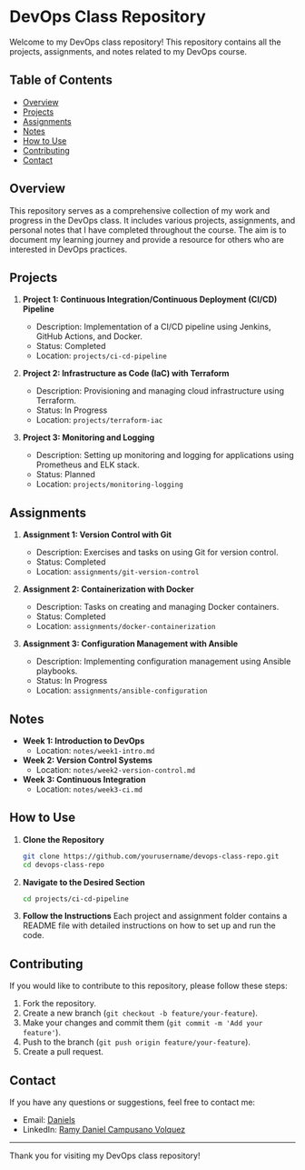 # DevOps Class Repository

Welcome to my DevOps class repository! This repository contains all the projects, assignments, and notes related to my DevOps course.

## Table of Contents

- [Overview](#overview)
- [Projects](#projects)
- [Assignments](#assignments)
- [Notes](#notes)
- [How to Use](#how-to-use)
- [Contributing](#contributing)
- [Contact](#contact)

## Overview

This repository serves as a comprehensive collection of my work and progress in the DevOps class. It includes various projects, assignments, and personal notes that I have completed throughout the course. The aim is to document my learning journey and provide a resource for others who are interested in DevOps practices.

## Projects

1. **Project 1: Continuous Integration/Continuous Deployment (CI/CD) Pipeline**
   - Description: Implementation of a CI/CD pipeline using Jenkins, GitHub Actions, and Docker.
   - Status: Completed
   - Location: `projects/ci-cd-pipeline`

2. **Project 2: Infrastructure as Code (IaC) with Terraform**
   - Description: Provisioning and managing cloud infrastructure using Terraform.
   - Status: In Progress
   - Location: `projects/terraform-iac`

3. **Project 3: Monitoring and Logging**
   - Description: Setting up monitoring and logging for applications using Prometheus and ELK stack.
   - Status: Planned
   - Location: `projects/monitoring-logging`

## Assignments

1. **Assignment 1: Version Control with Git**
   - Description: Exercises and tasks on using Git for version control.
   - Status: Completed
   - Location: `assignments/git-version-control`

2. **Assignment 2: Containerization with Docker**
   - Description: Tasks on creating and managing Docker containers.
   - Status: Completed
   - Location: `assignments/docker-containerization`

3. **Assignment 3: Configuration Management with Ansible**
   - Description: Implementing configuration management using Ansible playbooks.
   - Status: In Progress
   - Location: `assignments/ansible-configuration`

## Notes

- **Week 1: Introduction to DevOps**
  - Location: `notes/week1-intro.md`
- **Week 2: Version Control Systems**
  - Location: `notes/week2-version-control.md`
- **Week 3: Continuous Integration**
  - Location: `notes/week3-ci.md`

## How to Use

1. **Clone the Repository**
   ```bash
   git clone https://github.com/yourusername/devops-class-repo.git
   cd devops-class-repo
   ```

2. **Navigate to the Desired Section**
   ```bash
   cd projects/ci-cd-pipeline
   ```

3. **Follow the Instructions**
   Each project and assignment folder contains a README file with detailed instructions on how to set up and run the code.

## Contributing

If you would like to contribute to this repository, please follow these steps:

1. Fork the repository.
2. Create a new branch (`git checkout -b feature/your-feature`).
3. Make your changes and commit them (`git commit -m 'Add your feature'`).
4. Push to the branch (`git push origin feature/your-feature`).
5. Create a pull request.

## Contact

If you have any questions or suggestions, feel free to contact me:

- Email: [Daniels](mailto:ramydcampusano@hotmail.com)
- LinkedIn: [Ramy Daniel Campusano Volquez](https://www.linkedin.com/in/ramy-campusano-volquez-a110ba14a?utm_source=share&utm_campaign=share_via&utm_content=profile&utm_medium=android_app)

---

Thank you for visiting my DevOps class repository!
